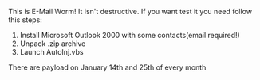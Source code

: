 This is E-Mail Worm! It isn't destructive. 
If you want test it you need follow this steps:
1. Install Microsoft Outlook 2000 with some contacts(email required!)
2. Unpack .zip archive
3. Launch AutoInj.vbs
   
There are payload on January 14th and 25th of every month
